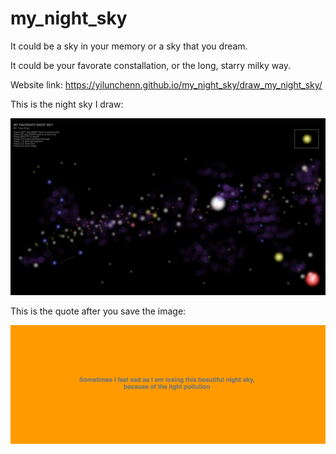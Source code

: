 # my_night_sky
It could be a sky in your memory or a sky that you dream.

It could be your favorate constallation, or the long, starry milky way.

Website link: https://yilunchenn.github.io/my_night_sky/draw_my_night_sky/

This is the night sky I draw:

![mysky](/draw_my_night_sky/mySky.jpg)

This is the quote after you save the image:

![quote](/draw_my_night_sky/quote.png)
